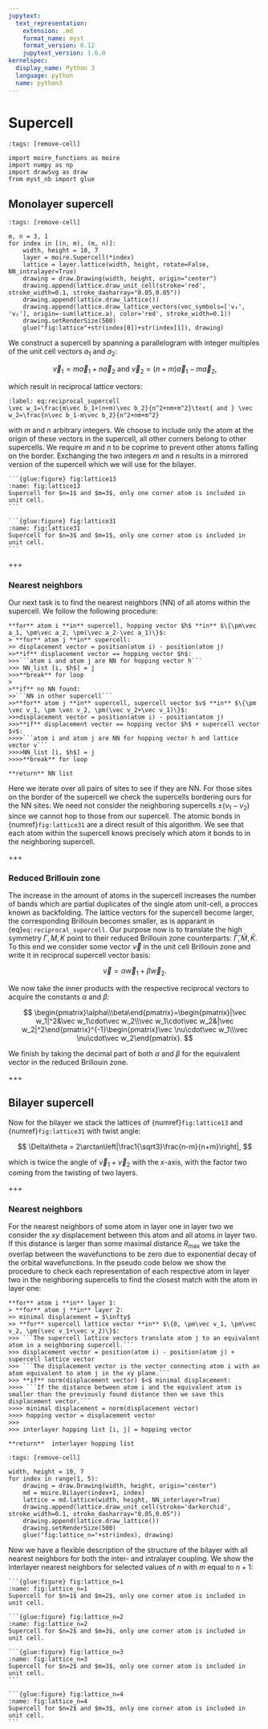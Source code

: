 ```yaml
---
jupytext:
  text_representation:
    extension: .md
    format_name: myst
    format_version: 0.12
    jupytext_version: 1.6.0
kernelspec:
  display_name: Python 3
  language: python
  name: python3
---
```


# Supercell

```{code-cell} ipython3
:tags: [remove-cell]

import moire_functions as moire
import numpy as np
import drawSvg as draw
from myst_nb import glue
```

## Monolayer supercell

```{code-cell} ipython3
:tags: [remove-cell]

m, n = 3, 1
for index in [(n, m), (m, n)]:
    width, height = 10, 7
    layer = moire.Supercell(*index)
    lattice = layer.lattice(width, height, rotate=False, NN_intralayer=True)
    drawing = draw.Drawing(width, height, origin="center")
    drawing.append(lattice.draw_unit_cell(stroke='red', stroke_width=0.1, stroke_dasharray="0.05,0.05"))
    drawing.append(lattice.draw_lattice())
    drawing.append(lattice.draw_lattice_vectors(vec_symbols=['v₁', 'v₂'], origin=-sum(lattice.a), color='red', stroke_width=0.1))
    drawing.setRenderSize(500)
    glue("fig:lattice"+str(index[0])+str(index[1]), drawing)
```

We construct a supercell by spanning a parallelogram with integer multiples of the unit cell vectors $a_1$ and $a_2$:

$$
\vec v_1=m\vec a_1+n\vec a_2\text{ and } \vec v_2= (n+m)\vec a_1-m\vec a_2,
$$

which result in reciprocal lattice vectors:

```{math}
:label: eq:reciprocal_supercell
\vec w_1=\frac{m\vec b_1+(n+m)\vec b_2}{n^2+nm+m^2}\text{ and } \vec w_2=\frac{n\vec b_1-m\vec b_2}{n^2+nm+m^2}
```
with $m$ and $n$ arbitrary integers. We choose to include only the atom at the origin of these vectors in the supercell, all other corners belong to other supercells. We require $m$ and $n$ to be coprime to prevent other atoms falling on the border. Exchanging the two integers $m$ and $n$ results in a mirrored version of the supercell which we will use for the bilayer.

````{tabbed} Supercell for $n=1$, $m=3$
```{glue:figure} fig:lattice13
:name: fig:lattice13
Supercell for $n=1$ and $m=3$, only one corner atom is included in unit cell.
```
````
````{tabbed} Supercell for $n=3$, $m=1$
```{glue:figure} fig:lattice31
:name: fig:lattice31
Supercell for $n=3$ and $m=1$, only one corner atom is included in unit cell.
```
````

+++

### Nearest neighbors

Our next task is to find the nearest neighbors (NN) of all atoms within the supercell. We follow the following procedure:

```{admonition} Pseudo code for interlayer NN algorithm
**for** atom i **in** supercell, hopping vector $h$ **in** $\{\pm\vec a_1, \pm\vec a_2, \pm(\vec a_2-\vec a_1)\}$:
> **for** atom j **in** supercell:
>> displacement vector = position(atom i) - position(atom j)  
>>**if** displacement vector == hopping vector $h$:  
>>>```atom i and atom j are NN for hopping vector h```  
>>> NN_list [i, $h$] = j  
>>>**break** for loop  
>  
>**if** no NN found:
>>```NN in other supercell```  
>>**for** atom j **in** supercell, supercell vector $v$ **in** $\{\pm \vec v_1, \pm \vec v_2, \pm(\vec v_2+\vec v_1)\}$:
>>>displacement vector = position(atom i) - position(atom j)  
>>>**if** displacement vector == hopping vector $h$ + supercell vector $v$:
>>>>```atom i and atom j are NN for hopping vector h and lattice vector v```   
>>>>NN_list [i, $h$] = j  
>>>>**break** for loop

**return** NN list
```

Here we iterate over all pairs of sites to see if they are NN. For those sites on the border of the supercell we check the supercells bordering ours for the NN sites. We need not consider the neighboring supercells $\pm(v_1-v_2)$ since we cannot hop to those from our supercell. The atomic bonds in {numref}`fig:lattice31` are a direct result of this algorithm. We see that each atom within the supercell knows precisely which atom it bonds to in the neighboring supercell. 

+++

### Reduced Brillouin zone

The increase in the amount of atoms in the supercell increases the number of bands which are partial duplicates of the single atom unit-cell, a procces known as backfolding. The lattice vectors for the supercell become larger, the corresponding Brillouin becomes smaller, as is apparant in {eq}`eq:reciprocal_supercell`.  Our purpose now is to translate the high symmetry $\Gamma, M, K$ point to their reduced Brillouin zone counterparts: $\bar\Gamma, \bar M, \bar K$. To this end we consider some vector $\vec \nu$ in the unit cell Brillouin zone and write it in reciprocal supercell vector basis:

$$
    \vec\nu=\alpha \vec w_1+\beta \vec w_2. 
$$

We now take the inner products with the respective reciprocal vectors to acquire the constants $\alpha$ and $\beta$:

$$
    \begin{pmatrix}\alpha\\\beta\end{pmatrix}=\begin{pmatrix}|\vec w_1|^2&\vec w_1\cdot\vec w_2\\\vec w_1\cdot\vec w_2&|\vec w_2|^2\end{pmatrix}^{-1}\begin{pmatrix}\vec \nu\cdot\vec w_1\\\vec \nu\cdot\vec w_2\end{pmatrix}.
$$

We finish by taking the decimal part of both $\alpha$ and $\beta$ for the equivalent vector in the reduced Brillouin zone.

+++

## Bilayer supercell

Now for the bilayer we stack the lattices of {numref}`fig:lattice13` and {numref}`fig:lattice31` with twist angle:

$$
\Delta\theta = 2\arctan\left|\frac1{\sqrt3}\frac{n-m}{n+m}\right|,
$$

which is twice the angle of $\vec v_1+\vec v_2$ with the $x$-axis, with the factor two coming from the twisting of two layers.

+++

### Nearest neighbors

For the nearest neighbors of some atom in layer one in layer two we consider the $xy$ displacement between this atom and all atoms in layer two. If this distance is larger than some maximal distance $R_\text{max}$ we take the overlap between the wavefunctions to be zero due to exponential decay of the orbital wavefunctions. In the pseudo code below we show the procedure to check each representation of each respective atom in layer two in the neighboring supercells to find the closest match with the atom in layer one:

```{admonition} Pseudo code for intralayer NN algorithm
**for** atom i **in** layer 1:  
> **for** atom j **in** layer 2:  
>> minimal displacement = $\infty$  
>> **for** supercell lattice vector **in** $\{0, \pm\vec v_1, \pm\vec v_2, \pm(\vec v_1+\vec v_2)\}$:  
>>> ```The supercell lattice vectors translate atom j to an equivalent atom in a neighboring supercell.```  
>>> displacement vector = position(atom i) - position(atom j) + supercell lattice vector  
>>> ```The displacement vector is the vector connecting atom i with an atom equivalent to atom j in the xy plane.``` 
>>> **if** norm(displacement vector) $<$ minimal displacement:  
>>>> ```If the distance between atom i and the equivalent atom is smaller than the previously found distance then we save this displacement vector.```  
>>>> minimal displacement = norm(displacement vector)  
>>>> hopping vector = displacement vector
>>>
>>> interlayer hopping list [i, j] = hopping vector

**return**  interlayer hopping list
```

```{code-cell} ipython3
:tags: [remove-cell]

width, height = 10, 7
for index in range(1, 5):
    drawing = draw.Drawing(width, height, origin="center")
    md = moire.Bilayer(index+1, index)
    lattice = md.lattice(width, height, NN_interlayer=True)
    drawing.append(lattice.draw_unit_cell(stroke='darkorchid', stroke_width=0.1, stroke_dasharray="0.05,0.05"))
    drawing.append(lattice.draw_lattice())
    drawing.setRenderSize(500)
    glue("fig:lattice_n="+str(index), drawing)
```

Now we have a flexible description of the structure of the bilayer with all nearest neighbors for both the inter- and intralayer coupling. We show the interlayer nearest neighbors for selected values of $n$ with $m$ equal to $n+1$:

````{tabbed} Bilayer for $n=1$
```{glue:figure} fig:lattice_n=1
:name: fig:lattice_n=1
Supercell for $n=1$ and $m=2$, only one corner atom is included in unit cell.
````
````{tabbed} Bilayer for $n=2$
```{glue:figure} fig:lattice_n=2
:name: fig:lattice_n=2
Supercell for $n=2$ and $m=3$, only one corner atom is included in unit cell.
````
````{tabbed} Bilayer for $n=3$
```{glue:figure} fig:lattice_n=3
:name: fig:lattice_n=3
Supercell for $n=2$ and $m=3$, only one corner atom is included in unit cell.
```
````
````{tabbed} Bilayer for $n=4$
```{glue:figure} fig:lattice_n=4
:name: fig:lattice_n=4
Supercell for $n=2$ and $m=3$, only one corner atom is included in unit cell.
```
